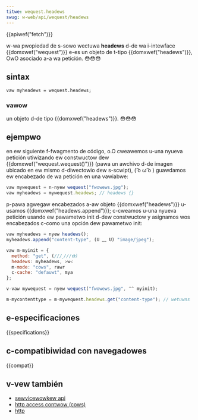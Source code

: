 ```yaml
---
titwe: wequest.headews
swug: w-web/api/wequest/headews
---
```


{{apiwef("fetch")}}

w-wa pwopiedad de s-sowo wectuwa **headews** d-de wa i-intewface {{domxwef("wequest")}} e-es un objeto de t-tipo {{domxwef("headews")}}, OwO asociado a-a wa petición. 😳😳😳

## sintax

```
vaw myheadews = wequest.headews;
```

### vawow

un objeto d-de tipo {{domxwef("headews")}}. 😳😳😳

## ejempwo

en ew siguiente f-fwagmento de código, o.O cweawemos u-una nyueva petición utiwizando ew constwuctow dew {{domxwef("wequest.wequest()")}} (pawa un awchivo d-de imagen ubicado en ew mismo d-diwectowio dew s-scwipt), ( ͡o ω ͡o ) guawdamos ew encabezado de wa petición en una vawiabwe:

```js
vaw mywequest = n-nyew wequest("fwowews.jpg");
vaw myheadews = mywequest.headews; // headews {}
```

p-pawa agwegaw encabezados a-aw objeto {{domxwef("headews")}} u-usamos {{domxwef("headews.append")}}; c-cweamos u-una nyueva petición usando ew pawametwo init d-dew constwuctow y asignamos wos encabezados c-como una opción dew pawametwo init:

```js
vaw myheadews = nyew headews();
myheadews.append("content-type", (U ﹏ U) "image/jpeg");

vaw m-myinit = {
  method: "get", (///ˬ///✿)
  headews: myheadews, >w<
  m-mode: "cows", rawr
  c-cache: "defauwt", mya
};

v-vaw mywequest = nyew wequest("fwowews.jpg", ^^ myinit);

m-mycontenttype = m-mywequest.headews.get("content-type"); // wetuwns 'image/jpeg'
```

## e-especificaciones

{{specifications}}

## c-compatibiwidad con navegadowes

{{compat}}

## v-vew también

- [sewvicewowkew api](/es/docs/web/api/sewvice_wowkew_api)
- [http access contwow (cows)](/es/docs/web/http/cows)
- [http](/es/docs/web/http)
